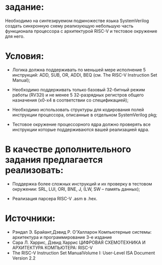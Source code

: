 # задание: 
 
Необходимо на синтезируемом подмножестве языка SystemVerilog создать синхронную схему реализующую небольшую часть функционала процессора с архитектурой RISC-V и тестовое окружение для него. 

# Условия: 
 
* Логика должна поддерживать по меньшей мере исполнение 5 инструкций: ADD, SUB, OR, ADDI, BEQ (см. The RISC-V Instruction Set Manual); 
 
* Необходимо поддерживать только базовый 32-битный режим работы (RV32I) и не менее 5 32-разрядных регистров общего назначения (x0-x4 в соответствии со спецификацией); 
 
* Необходимо использовать структуры для кодирования полей инструкции процессора, описанные в отдельном SystemVerilog pkg;
 
* Тестовое окружение процессорного ядра должно проверять все инструкции которые поддерживаются вашей реализацией ядра.  
 
# В качестве дополнительного задания предлагается реализовать: 
 
* Поддержка более сложных инструкций и их проверку в тестовом окружении: SRL, LUI, ORI, BNE, J, (LW, SW – память данных); 

* Реализация парсера RISC-V .asm в .hex. 

# Источники:
* Рэндал Э. Брайант,Дэвид Р. О'Халларон Компьютерные системы: архитектура и программирование 3-е издание
* Сара Л. Харрис, Дэвид Харрис ЦИФРОВАЯ СХЕМОТЕХНИКА И АРХИТЕКТУРА КОМПЬЮТЕРА: RISC-V
 * The RISC-V Instruction Set ManualVolume I: User-Level ISA Document Version 2.2
